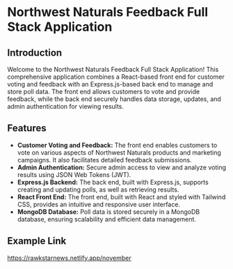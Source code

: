 # Northwest Naturals Feedback Full Stack Application

## Introduction
Welcome to the Northwest Naturals Feedback Full Stack Application! This comprehensive application combines a React-based front end for customer voting and feedback with an Express.js-based back end to manage and store poll data. The front end allows customers to vote and provide feedback, while the back end securely handles data storage, updates, and admin authentication for viewing results.

## Features
- **Customer Voting and Feedback:** The front end enables customers to vote on various aspects of Northwest Naturals products and marketing campaigns. It also facilitates detailed feedback submissions.
- **Admin Authentication:** Secure admin access to view and analyze voting results using JSON Web Tokens (JWT).
- **Express.js Backend:** The back end, built with Express.js, supports creating and updating polls, as well as retrieving results.
- **React Front End:** The front end, built with React and styled with Tailwind CSS, provides an intuitive and responsive user interface.
- **MongoDB Database:** Poll data is stored securely in a MongoDB database, ensuring scalability and efficient data management.

## Example Link
https://rawkstarnews.netlify.app/november
